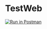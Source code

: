 # TestWeb

[![Run in Postman](https://run.pstmn.io/button.svg)](https://app.getpostman.com/run-collection/10480298-474bb03b-3c20-4219-ad26-514635b416f9?action=collection%2Ffork&collection-url=entityId%3D10480298-474bb03b-3c20-4219-ad26-514635b416f9%26entityType%3Dcollection%26workspaceId%3D9b6cedfb-ada9-4f82-ae93-f07b26165207)
